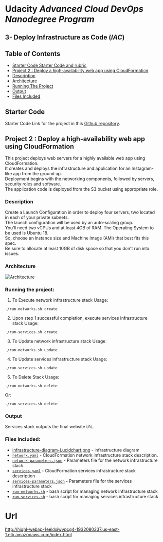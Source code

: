 # Udacity *Advanced Cloud DevOps Nanodegree Program*
## 3- Deploy Infrastructure as Code (*IAC*)
## Table of Contents
* [Starter Code Starter Code and rubric](#starter-code)
* [Project 2 : Deploy a high-availability web app using CloudFormation](#project-2--deploy-a-high-availability-web-app-using-cloudformation)
* [Description](#description)
* [Architecture](#architecture)
* [Running The Project](#running-the-project)
* [Output](#output)
* [Files Included](#files-included)


## Starter Code
Starter Code Link for the project in this [Github repository](https://github.com/udacity/nd9991-c2-Infrastructure-as-Code-v1/tree/master/supporting_material). 

## Project 2 : Deploy a high-availability web app using CloudFormation

This project deploys web servers for a highly available web app using CloudFormation.  
It creates and deploys the infrastructure and application for an Instagram-like app from the ground up.  
Deployment begins with the networking components, followed by servers, security roles and software.  
The application code is deployed from the S3 bucket using appropriate role.  

### Description
Create a Launch Configuration in order to deploy four servers, two located in each of your private subnets.  
The launch configuration will be used by an auto-scaling group.  
You'll need two vCPUs and at least 4GB of RAM. The Operating System to be used is Ubuntu 18.  
So, choose an Instance size and Machine Image (AMI) that best fits this spec.  
Be sure to allocate at least 10GB of disk space so that you don't run into issues.

### Architecture
![Architecture](./infrastructure-diagram-Lucidchart.png)

### Running the project:

1. To Execute network infrastructure stack Usage:
```shell
./run-networks.sh create
```


2. Upon step 1 successful completion, execute services infrastructure stack Usage: 

```shell
./run-services.sh create
 ```
 
 3. To Update network infrastructure stack Usage:
 
```shell
./run-networks.sh update
```
4. To Update services infrastructure stack Usage:

```shell
./run-services.sh update
```

5. To Delete Stack Usage:

```shell
./run-networks.sh delete
```

Or:

```shell
./run-services.sh delete
```

### Output
Services stack outputs the final website `URL`.

### Files included:

- [infrastructure-diagram-Lucidchart.png](./infrastructure-diagram-Lucidchart.png) - infrastructure diagram
- [`network.yaml`](./network.yaml) - CloudFormation network infrastructure stack description.
- [`network-parameters.json`](./network-parameters.json) - Parameters file for the network infrastructure stack
- [`services.yaml`](./services.yaml) - CloudFormation services infrastructure stack description
- [`services-parameters.json`](./services-parameters.json) - Parameters file for the services infrastructure stack
- [`run-networks.sh`](./run-networks.sh) - bash script for managing network infrastructure stack
- [`run-services.sh`](./run-services.sh) - bash script for managing services infrastructure stack

# Url
http://highl-webap-1eeldxiwypcg4-1932080337.us-east-1.elb.amazonaws.com/index.html